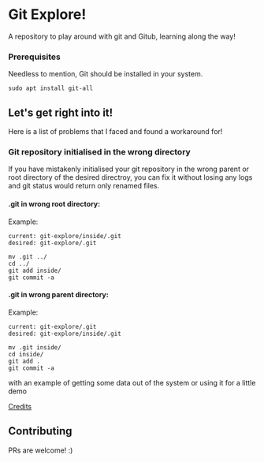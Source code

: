 # Git Explore!

A repository to play around with git and Gitub, learning along the way!

### Prerequisites

Needless to mention, Git should be installed in your system.

```
sudo apt install git-all
```

## Let's get right into it!

Here is a list of problems that I faced and found a workaround for!

### Git repository initialised in the wrong directory

If you have mistakenly initialised your git repository in the wrong parent or root directory of the desired directroy, you can fix it without losing any logs and git status would return only renamed files.

#### .git in wrong root directory:

Example:

    current: git-explore/inside/.git
    desired: git-explore/.git

```
mv .git ../
cd ../
git add inside/
git commit -a
```

#### .git in wrong parent directory:

Example:

    current: git-explore/.git
    desired: git-explore/inside/.git

```
mv .git inside/
cd inside/
git add .
git commit -a
```
 with an example of getting some data out of the system or using it for a little demo

 [Credits](https://stackoverflow.com/questions/1918111/my-git-repository-is-in-the-wrong-root-directory-can-i-move-it-instead-of/3247756)

## Contributing

PRs are welcome! :)
